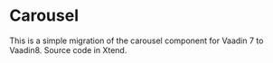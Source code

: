 Carousel
========

This is a simple migration of the carousel component for Vaadin 7 to Vaadin8. Source code in Xtend.